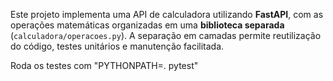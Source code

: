 Este projeto implementa uma API de calculadora utilizando **FastAPI**, com as operações matemáticas organizadas em uma **biblioteca separada** (`calculadora/operacoes.py`). A separação em camadas permite reutilização do código, testes unitários e manutenção facilitada.

Roda os testes com "PYTHONPATH=. pytest"